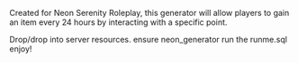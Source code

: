Created for Neon Serenity Roleplay, this generator will allow players to gain an item every 24 hours by interacting with a specific point. 

Drop/drop into server resources. 
ensure neon_generator
run the runme.sql
enjoy!
